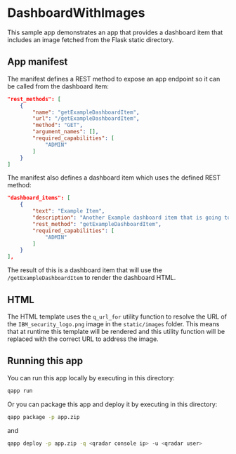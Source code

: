 # DashboardWithImages

This sample app demonstrates an app that provides a dashboard item that includes an image fetched from the Flask
static directory.

## App manifest

The manifest defines a REST method to expose an app endpoint so it can be called from the dashboard item:

```json
"rest_methods": [
    {
        "name": "getExampleDashboardItem",
        "url": "/getExampleDashboardItem",
        "method": "GET",
        "argument_names": [],
        "required_capabilities": [
            "ADMIN"
        ]
    }
]
```

The manifest also defines a dashboard item which uses the defined REST method:

```json
"dashboard_items": [
    {
        "text": "Example Item",
        "description": "Another Example dashboard item that is going to show some html with an image",
        "rest_method": "getExampleDashboardItem",
        "required_capabilities": [
            "ADMIN"
        ]
    }
],
```

The result of this is a dashboard item that will use the `/getExampleDashboardItem` to render the dashboard HTML.

## HTML

The HTML template uses the `q_url_for` utility function to resolve the URL of the `IBM_security_logo.png` image in the
`static/images` folder. This means that at runtime this template will be rendered and this utility function will be
replaced with the correct URL to address the image.

## Running this app

You can run this app locally by executing in this directory:

```bash
qapp run
```

Or you can package this app and deploy it by executing in this directory:

```bash
qapp package -p app.zip
```

and

```bash
qapp deploy -p app.zip -q <qradar console ip> -u <qradar user>
```

